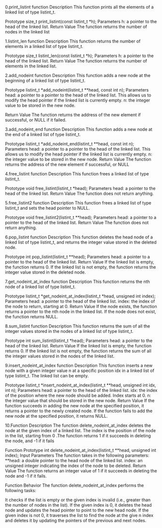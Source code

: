 0.print_listint function
Description
This function prints all the elements of a linked list of type listint_t.

Prototype
size_t print_listint(const listint_t *h);
Parameters
h: a pointer to the head of the linked list.
Return Value
The function returns the number of nodes in the linked list


1.listint_len function
Description
This function returns the number of elements in a linked list of type listint_t.

Prototype
size_t listint_len(const listint_t *h);
Parameters
h: a pointer to the head of the linked list.
Return Value
The function returns the number of elements in the linked list.

2.add_nodeint function
Description
This function adds a new node at the beginning of a linked list of type listint_t.

Prototype
listint_t *add_nodeint(listint_t **head, const int n);
Parameters
head: a pointer to a pointer to the head of the linked list. This allows us to
modify the head pointer if the linked list is currently empty.
n: the integer value to be stored in the new node.

Return Value
The function returns the address of the new element if successful, or
NULL if it failed.

3.add_nodeint_end function
Description
This function adds a new node at the end of a linked list of type listint_t.

Prototype
listint_t *add_nodeint_end(listint_t **head, const int n);
Parameters
head: a pointer to a pointer to the head of the linked list. This allows us to
modify the head pointer if the linked list is currently empty.
n: the integer value to be stored in the new node.
Return Value
The function returns the address of the new element if successful, or NULL

4.free_listint function
Description
This function frees a linked list of type listint_t.

Prototype
void free_listint(listint_t *head);
Parameters
head: a pointer to the head of the linked list.
Return Value
The function does not return anything.


5.free_listint2 function
Description
This function frees a linked list of type listint_t and sets the
head pointer to NULL.

Prototype
void free_listint2(listint_t **head);
Parameters
head: a pointer to a pointer to the head of the linked list.
Return Value
The function does not return anything.


6.pop_listint function
Description
This function deletes the head node of a linked list of type listint_t, and
returns the integer value stored in the deleted node.

Prototype
int pop_listint(listint_t **head);
Parameters
head: a pointer to a pointer to the head of the linked list.
Return Value
If the linked list is empty, the function returns 0.
If the linked list is not empty, the function returns the integer value
stored in the deleted node.


7.get_nodeint_at_index function
Description
This function returns the nth node of a linked list of type listint_t.

Prototype
listint_t *get_nodeint_at_index(listint_t *head, unsigned int index);
Parameters
head: a pointer to the head of the linked list.
index: the index of the node to return, starting at 0.
Return Value
If the node exists, the function returns a pointer to the nth node in the
linked list.
If the node does not exist, the function returns NULL.


8.sum_listint function
Description
This function returns the sum of all the integer values stored in the nodes of
a linked list of type listint_t.

Prototype
int sum_listint(listint_t *head);
Parameters
head: a pointer to the head of the linked list.
Return Value
If the linked list is empty, the function returns 0.
If the linked list is not empty, the function returns the sum of all the
integer values stored in the nodes of the linked list.


9.insert_nodeint_at_index function
Description
This function inserts a new node with a given integer value n at a specific
position idx in a linked list of type listint_t. The linked list can be empty.

Prototype
listint_t *insert_nodeint_at_index(listint_t **head, unsigned int idx, int n);
Parameters
head: a pointer to the head of the linked list.
idx: the index of the position where the new node should be added. Index starts
at 0.
n: the integer value that should be stored in the new node.
Return Value
If the function succeeds in adding the new node at the specified position, it
returns a pointer to the newly created node.
If the function fails to add the new node at the specified position,
it returns NULL.


10.Function Description
The function delete_nodeint_at_index deletes the node at the given index of a
linked list. The index is the position of the node in the list, starting from 0
.The function returns 1 if it succeeds in deleting the node, and -1 if it fails

Function Prototype
int delete_nodeint_at_index(listint_t **head, unsigned int index);
Input Parameters
The function takes in the following parameters:
**head: a double pointer to the head node of the linked list.
index: an unsigned integer indicating the index of the node to be deleted.
Return Value
The function returns an integer value of 1 if it succeeds in deleting the node
and -1 if it fails.

Function Behavior
The function delete_nodeint_at_index performs the following tasks:

It checks if the list is empty or the given index is invalid (i.e., greater
than the number of nodes in the list).
If the given index is 0, it deletes the head node and updates the head pointer
to point to the new head node.
If the given index is not 0, it traverses the list to find the node at the give
n index and deletes it by updating the pointers of the previous and next nodes.





























